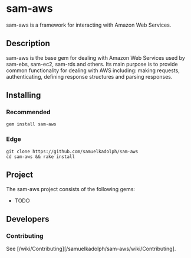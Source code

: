 # sam-aws

sam-aws is a framework for interacting with Amazon Web Services.

## Description

sam-aws is the base gem for dealing with Amazon Web Services used by sam-ebs, sam-ec2, sam-rds and others. Its main purpose
is to provide common functionality for dealing with AWS including: making requests, authenticating, defining response
structures and parsing responses.

## Installing

### Recommended

```
gem install sam-aws
```

### Edge

```
git clone https://github.com/samuelkadolph/sam-aws
cd sam-aws && rake install
```

## Project

The sam-aws project consists of the following gems:

* TODO

## Developers

### Contributing

See [/wiki/Contributing][/samuelkadolph/sam-aws/wiki/Contributing].
